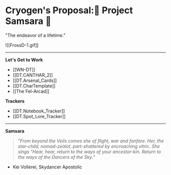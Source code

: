 # Cryogen's Proposal:🌌 Project Samsara 🌌
"The endeavor of a lifetime."

![[FrossD-1.gif]]
****
**Let's Get to Work**
- [[WN-DT]]
- [[DT.CANTHAR_2]]
- [[DT.Arsenal_Cards]]
- [[DT.CharTemplate]]
- [[The Fel-Arcad]]
 
**Trackers**
- [[DT.Notebook_Tracker]]
- [[DT.Spot_Lore_Tracker]]

****
**Samsara**
> "*From beyond the Veils comes she of flight, war and fanfare. Her, the star-child, nomad-zealot, part-shattered by encroaching vitric. She sings "Hear, hear, return to the ways of your ancestor-kin. Return to the ways of the Dancers of the Sky.*"
- Kei Vollerei, Skydancer Apostolic